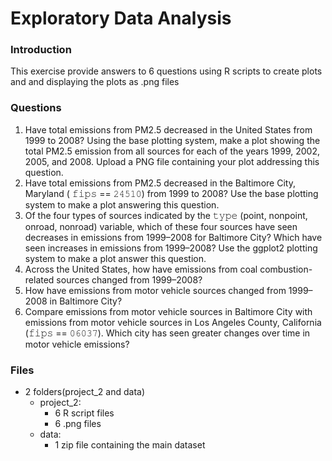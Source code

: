 # Exploratory Data Analysis
### Introduction
This exercise provide answers to 6 questions using R scripts to create plots and and displaying the plots as .png files

### Questions
1. Have total emissions from PM2.5 decreased in the United States from 1999 to 2008? Using the base plotting system, make a plot showing the total PM2.5 emission from all sources for each of the years 1999, 2002, 2005, and 2008. Upload a PNG file containing your plot addressing this question.
2. Have total emissions from PM2.5 decreased in the  Baltimore City, Maryland ( 𝚏𝚒𝚙𝚜 == 𝟸𝟺𝟻𝟷𝟶) from 1999 to 2008? Use the base plotting system to make a plot answering this question.
3. Of the four types of sources indicated by the 𝚝𝚢𝚙𝚎 (point, nonpoint, onroad, nonroad) variable, which of these four sources have seen decreases in emissions from 1999–2008 for Baltimore City? Which have seen increases in emissions from 1999–2008? Use the ggplot2 plotting system to make a plot answer this question.
4. Across the United States, how have emissions from coal combustion-related sources changed from 1999–2008?
5. How have emissions from motor vehicle sources changed from 1999–2008 in Baltimore City?
6. Compare emissions from motor vehicle sources in Baltimore City with emissions from motor vehicle sources in Los Angeles County, California (𝚏𝚒𝚙𝚜 == 𝟶𝟼𝟶𝟹𝟽). Which city has seen greater changes over time in motor vehicle emissions?

### Files
* 2 folders(project_2 and data)
	* project_2: 
		* 6 R script files
		* 6 .png files
	* data:
		* 1 zip file containing the main dataset

